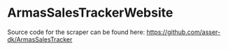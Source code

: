 # ArmasSalesTrackerWebsite

Source code for the scraper can be found here: https://github.com/asser-dk/ArmasSalesTracker
